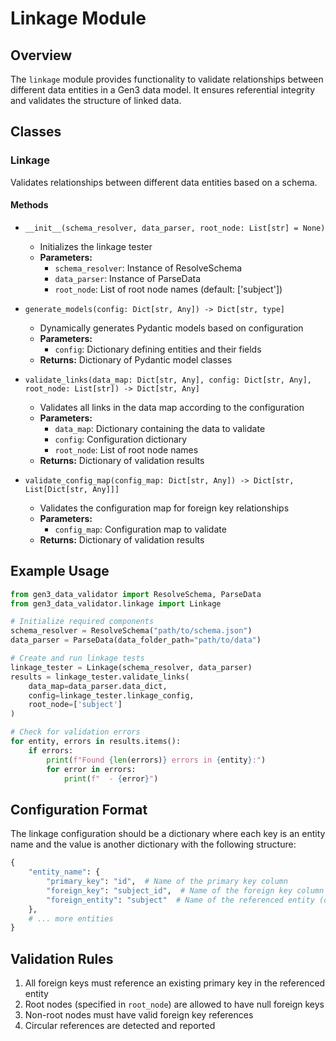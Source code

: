 # Linkage Module

## Overview
The `linkage` module provides functionality to validate relationships between different data entities in a Gen3 data model. It ensures referential integrity and validates the structure of linked data.

## Classes

### Linkage

Validates relationships between different data entities based on a schema.

#### Methods

- `__init__(schema_resolver, data_parser, root_node: List[str] = None)`
  - Initializes the linkage tester
  - **Parameters:**
    - `schema_resolver`: Instance of ResolveSchema
    - `data_parser`: Instance of ParseData
    - `root_node`: List of root node names (default: ['subject'])

- `generate_models(config: Dict[str, Any]) -> Dict[str, type]`
  - Dynamically generates Pydantic models based on configuration
  - **Parameters:**
    - `config`: Dictionary defining entities and their fields
  - **Returns:** Dictionary of Pydantic model classes

- `validate_links(data_map: Dict[str, Any], config: Dict[str, Any], root_node: List[str]) -> Dict[str, Any]`
  - Validates all links in the data map according to the configuration
  - **Parameters:**
    - `data_map`: Dictionary containing the data to validate
    - `config`: Configuration dictionary
    - `root_node`: List of root node names
  - **Returns:** Dictionary of validation results

- `validate_config_map(config_map: Dict[str, Any]) -> Dict[str, List[Dict[str, Any]]]`
  - Validates the configuration map for foreign key relationships
  - **Parameters:**
    - `config_map`: Configuration map to validate
  - **Returns:** Dictionary of validation results

## Example Usage

```python
from gen3_data_validator import ResolveSchema, ParseData
from gen3_data_validator.linkage import Linkage

# Initialize required components
schema_resolver = ResolveSchema("path/to/schema.json")
data_parser = ParseData(data_folder_path="path/to/data")

# Create and run linkage tests
linkage_tester = Linkage(schema_resolver, data_parser)
results = linkage_tester.validate_links(
    data_map=data_parser.data_dict,
    config=linkage_tester.linkage_config,
    root_node=['subject']
)

# Check for validation errors
for entity, errors in results.items():
    if errors:
        print(f"Found {len(errors)} errors in {entity}:")
        for error in errors:
            print(f"  - {error}")
```

## Configuration Format

The linkage configuration should be a dictionary where each key is an entity name and the value is another dictionary with the following structure:

```python
{
    "entity_name": {
        "primary_key": "id",  # Name of the primary key column
        "foreign_key": "subject_id",  # Name of the foreign key column (optional)
        "foreign_entity": "subject"  # Name of the referenced entity (optional)
    },
    # ... more entities
}
```

## Validation Rules

1. All foreign keys must reference an existing primary key in the referenced entity
2. Root nodes (specified in `root_node`) are allowed to have null foreign keys
3. Non-root nodes must have valid foreign key references
4. Circular references are detected and reported
